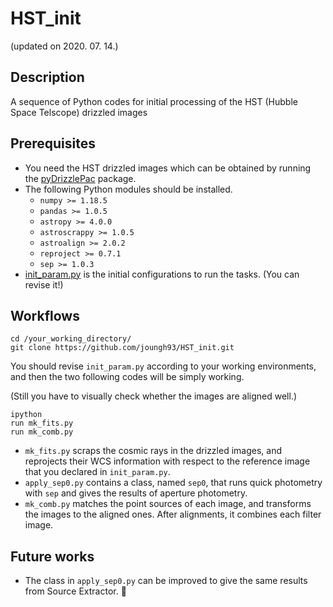 # HST_init
(updated on 2020. 07. 14.)


## Description
A sequence of Python codes for initial processing of the HST (Hubble Space Telscope) drizzled images


## Prerequisites
* You need the HST drizzled images which can be obtained by running the [pyDrizzlePac](https://github.com/joungh93/pyDrizzlePac) package.
* The following Python modules should be installed.
  * ``numpy >= 1.18.5``
  * ``pandas >= 1.0.5``
  * ``astropy >= 4.0.0``
  * ``astroscrappy >= 1.0.5``
  * ``astroalign >= 2.0.2``
  * ``reproject >= 0.7.1``
  * ``sep >= 1.0.3``
* [init_param.py](https://github.com/joungh93/HST_init/blob/master/init_param.py) is the initial configurations to run the tasks. (You can revise it!)


## Workflows
```
cd /your_working_directory/
git clone https://github.com/joungh93/HST_init.git
```
You should revise ``init_param.py`` according to your working environments, and then the two following codes will be simply working.

(Still you have to visually check whether the images are aligned well.)

```
ipython
run mk_fits.py
run mk_comb.py
```
* ``mk_fits.py`` scraps the cosmic rays in the drizzled images, and reprojects their WCS information with respect to the reference image that you declared in ``init_param.py``.
* ``apply_sep0.py`` contains a class, named ``sep0``, that runs quick photometry with ``sep`` and gives the results of aperture photometry.
* ``mk_comb.py`` matches the point sources of each image, and transforms the images to the aligned ones. After alignments, it combines each filter image.


## Future works
* The class in ``apply_sep0.py`` can be improved to give the same results from Source Extractor.
:snail:
